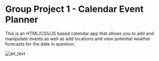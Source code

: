 # Group Project 1 - Calendar Event Planner

This is an HTML/CSS/JS based calendar app that allows you to add and manipulate events as well as add locations and view potential weather forecasts for the date in question.

![alt_text](/groupproject1/assets/images/markdown_img.png)